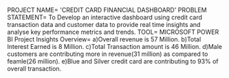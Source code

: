 PROJECT NAME= 'CREDIT CARD FINANCIAL DASHBOARD'
PROBLEM STATEMENT= To Develop an interactive dashboard using credit card transaction data and customer data to provide real time insights and analyse key performance metrics and trends.
TOOL= MICROSOFT POWER BI
Project Insights Overview=
a)Overall revenue is 57 Million.
b)Total Interest Earned is 8 Million.
c)Total Transaction amount is 46 Million.
d)Male customers are contributing more in revenue(31 million) as compared to feamle(26 million).
e)Blue and Silver credit card are contributing to 93% of overall transaction.
